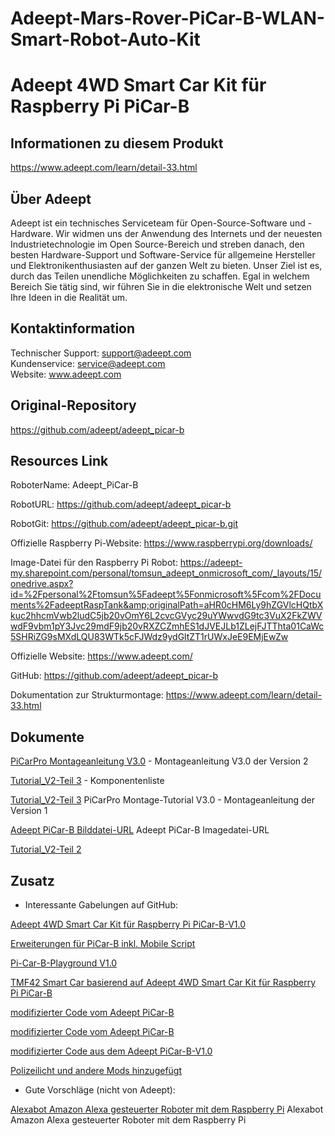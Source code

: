 [RoboterName]: Adeept_PiCar-B

[RobotURL]: https://github.com/adeept/adeept_picar-b

[RobotGit]: https://github.com/adeept/adeept_picar-b.git

[Offizielle Raspberry Pi-Website]: https://www.raspberrypi.org/downloads/

[Image-Datei für den Raspberry Pi Robot]: https://adeept-my.sharepoint.com/personal/tomsun_adeept_onmicrosoft_com/_layouts/15/onedrive.aspx?id=%2Fpersonal%2Ftomsun%5Fadeept%5Fonmicrosoft%5Fcom%2FDocuments%2FadeeptRaspTank&amp;originalPath=aHR0cHM6Ly9hZGVlcHQtbXkuc2hhcmVwb2ludC5jb20vOmY6L2cvcGVyc29uYWwvdG9tc3VuX2FkZWVwdF9vbm1pY3Jvc29mdF9jb20vRXZCZmhES1dJVEJLb1ZLejFJTThta01CaWc5SHRiZG9sMXdLQU83WTk5cFJWdz9ydGltZT1rUWxJeE9EMjEwZw

[Offizielle Website]: https://www.adeept.com/

[GitHub]: https://github.com/adeept/adeept_picar-b

[Dokumentation zur Strukturmontage]: https://www.adeept.com/learn/detail-33.html


# Adeept-Mars-Rover-PiCar-B-WLAN-Smart-Robot-Auto-Kit
# Adeept 4WD Smart Car Kit für Raspberry Pi PiCar-B

## Informationen zu diesem Produkt

https://www.adeept.com/learn/detail-33.html

## Über Adeept

Adeept ist ein technisches Serviceteam für Open-Source-Software und -Hardware. Wir widmen uns der Anwendung des Internets und der neuesten Industrietechnologie im Open Source-Bereich und streben danach, den besten Hardware-Support und Software-Service für allgemeine Hersteller und Elektronikenthusiasten auf der ganzen Welt zu bieten. Unser Ziel ist es, durch das Teilen unendliche Möglichkeiten zu schaffen. Egal in welchem ​​Bereich Sie tätig sind, wir führen Sie in die elektronische Welt und setzen Ihre Ideen in die Realität um.

## Kontaktinformation
 Technischer Support: support@adeept.com<br/>
 Kundenservice: service@adeept.com<br/>
 Website: www.adeept.com<br/>

## Original-Repository

https://github.com/adeept/adeept_picar-b

## Resources Link	

RoboterName: Adeept_PiCar-B

RobotURL: https://github.com/adeept/adeept_picar-b

RobotGit: https://github.com/adeept/adeept_picar-b.git

Offizielle Raspberry Pi-Website: https://www.raspberrypi.org/downloads/

Image-Datei für den Raspberry Pi Robot: https://adeept-my.sharepoint.com/personal/tomsun_adeept_onmicrosoft_com/_layouts/15/onedrive.aspx?id=%2Fpersonal%2Ftomsun%5Fadeept%5Fonmicrosoft%5Fcom%2FDocuments%2FadeeptRaspTank&amp;originalPath=aHR0cHM6Ly9hZGVlcHQtbXkuc2hhcmVwb2ludC5jb20vOmY6L2cvcGVyc29uYWwvdG9tc3VuX2FkZWVwdF9vbm1pY3Jvc29mdF9jb20vRXZCZmhES1dJVEJLb1ZLejFJTThta01CaWc5SHRiZG9sMXdLQU83WTk5cFJWdz9ydGltZT1rUWxJeE9EMjEwZw

Offizielle Website: https://www.adeept.com/

GitHub: https://github.com/adeept/adeept_picar-b

Dokumentation zur Strukturmontage: https://www.adeept.com/learn/detail-33.html

## Dokumente

[PiCarPro Montageanleitung V3.0](./docs/PiCarPro_Assembly_tutorial_V3.0.md) - Montageanleitung V3.0 der Version 2

[Tutorial_V2-Teil 3](./docs/Components_List.md) - Komponentenliste

[Tutorial_V2-Teil 3](./docs/Tutorial_V2.md) PiCarPro Montage-Tutorial V3.0 - Montageanleitung der Version 1

[Adeept PiCar-B Bilddatei-URL](./docs/Adeept-PiCar-B_image_file.md) Adeept PiCar-B Imagedatei-URL

[Tutorial_V2-Teil 2](./docs/Tutorial_V2.md)

## Zusatz

- Interessante Gabelungen auf GitHub:

[Adeept 4WD Smart Car Kit für Raspberry Pi PiCar-B-V1.0](https://github.com/adeept/Adeept_PiCar-B_oldversion)

[Erweiterungen für PiCar-B inkl. Mobile Script](https://github.com/ricktorzynski/adeept-picar-b-enhanced)

[Pi-Car-B-Playground V1.0](https://github.com/shelbourn/PiCar-B-Playground)

[TMF42 Smart Car basierend auf Adeept 4WD Smart Car Kit für Raspberry Pi PiCar-B](https://github.com/TMF42/adeept_picar-b)

[modifizierter Code vom Adeept PiCar-B](https://github.com/jimingkang/adeept_picar-bv2.0)

[modifizierter Code vom Adeept PiCar-B](https://github.com/bswe/robot_car)

[modifizierter Code aus dem Adeept PiCar-B-V1.0](https://github.com/mdm-mx/Adeept_PiCar-B-V1.0)

[Polizeilicht und andere Mods hinzugefügt](https://github.com/karlyamashita/adeept_picar-b)

- Gute Vorschläge (nicht von Adeept):

[Alexabot Amazon Alexa gesteuerter Roboter mit dem Raspberry Pi](./docs/Alexabot-de.md) Alexabot Amazon Alexa gesteuerter Roboter mit dem Raspberry Pi